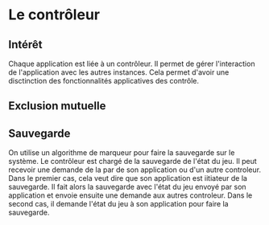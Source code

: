# Le contrôleur

## Intérêt

Chaque application est liée à un contrôleur. Il permet de gérer l'interaction de l'application avec les autres instances. Cela permet d'avoir une disctinction des fonctionnalités applicatives des contrôle.

## Exclusion mutuelle

## Sauvegarde

On utilise un algorithme de marqueur pour faire la sauvegarde sur le système.
Le contrôleur est chargé de la sauvegarde de l'état du jeu. Il peut recevoir une demande de la par de son application ou d'un autre controleur.
Dans le premier cas, cela veut dire que son application est iitiateur de la sauvegarde. Il fait alors la sauvegarde avec l'état du jeu envoyé par son application et envoie ensuite une demande aux autres controleur.
Dans le second cas, il demande l'état du jeu à son application pour faire la sauvegarde.
